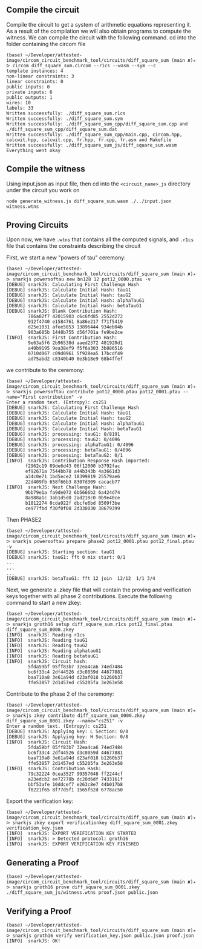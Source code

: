 ## Compile the circuit
Compile the circuit to get a system of arithmetic equations representing it. As a result of the compilation we will also obtain programs to compute the witness. We can compile the circuit with the following command. cd into the folder containing the circom file 
```
(base) ~/Developer/attested-image/circom_circuit_benchmark_tool/circuits/diff_square_sum (main ✘)✭ ᐅ circom diff_square_sum.circom --r1cs --wasm --sym --c
template instances: 4
non-linear constraints: 3
linear constraints: 0
public inputs: 0
private inputs: 6
public outputs: 1
wires: 10
labels: 33
Written successfully: ./diff_square_sum.r1cs
Written successfully: ./diff_square_sum.sym
Written successfully: ./diff_square_sum_cpp/diff_square_sum.cpp and ./diff_square_sum_cpp/diff_square_sum.dat
Written successfully: ./diff_square_sum_cpp/main.cpp, circom.hpp, calcwit.hpp, calcwit.cpp, fr.hpp, fr.cpp, fr.asm and Makefile
Written successfully: ./diff_square_sum_js/diff_square_sum.wasm
Everything went okay
```

## Compile the witness
Using input.json as input file, then cd into the `<circuit_name>_js` directory under the circuit you work on
```
node generate_witness.js diff_square_sum.wasm ./../input.json witness.wtns
```

## Proving Circuits
Upon now, we have `.wtns` that contains all the computed signals, and `.r1cs` file that contains the constraints describing the circuit 

First, we start a new "powers of tau" ceremony:
```
(base) ~/Developer/attested-image/circom_circuit_benchmark_tool/circuits/diff_square_sum (main ✘)✭ ᐅ snarkjs powersoftau new bn128 12 pot12_0000.ptau -v
[DEBUG] snarkJS: Calculating First Challenge Hash
[DEBUG] snarkJS: Calculate Initial Hash: tauG1
[DEBUG] snarkJS: Calculate Initial Hash: tauG2
[DEBUG] snarkJS: Calculate Initial Hash: alphaTauG1
[DEBUG] snarkJS: Calculate Initial Hash: betaTauG1
[DEBUG] snarkJS: Blank Contribution Hash:
		786a02f7 42015903 c6c6fd85 2552d272
		912f4740 e1584761 8a86e217 f71f5419
		d25e1031 afee5853 13896444 934eb04b
		903a685b 1448b755 d56f701a fe9be2ce
[INFO]  snarkJS: First Contribution Hash:
		9e63a5f6 2b96538d aaed2372 481920d1
		a40b9195 9ea38ef9 f5f6a303 3b886516
		0710d067 c09d0961 5f928ea5 17bcdf49
		ad75abd2 c8340b40 0e3b18e9 68b4ffef
```
 we contribute to the ceremony:
 ```
 (base) ~/Developer/attested-image/circom_circuit_benchmark_tool/circuits/diff_square_sum (main ✘)✭ ᐅ snarkjs powersoftau contribute pot12_0000.ptau pot12_0001.ptau --name="First contribution" -v
Enter a random text. (Entropy): cs251
[DEBUG] snarkJS: Calculating First Challenge Hash
[DEBUG] snarkJS: Calculate Initial Hash: tauG1
[DEBUG] snarkJS: Calculate Initial Hash: tauG2
[DEBUG] snarkJS: Calculate Initial Hash: alphaTauG1
[DEBUG] snarkJS: Calculate Initial Hash: betaTauG1
[DEBUG] snarkJS: processing: tauG1: 0/8191
[DEBUG] snarkJS: processing: tauG2: 0/4096
[DEBUG] snarkJS: processing: alphaTauG1: 0/4096
[DEBUG] snarkJS: processing: betaTauG1: 0/4096
[DEBUG] snarkJS: processing: betaTauG2: 0/1
[INFO]  snarkJS: Contribution Response Hash imported:
		f2962c19 09de6d43 06f12000 b3792fac
		ef92671a 7544bb78 a44b343b 4a3661d3
		a34c0e71 1bd5ece2 18399819 25579ae6
		22d409fb 658f66b3 8307d309 cacacb77
[INFO]  snarkJS: Next Challenge Hash:
		9bb79e1a fa9de072 6b5666b2 6a424d74
		8a988a1c 3ab1d5d0 2ad218c0 0b9e40ce
		b1812274 0cda922f dbcfe6bd 8509f3be
		ce977fbd f30f0f08 2d330030 38679399
```

Then PHASE2 
```
(base) ~/Developer/attested-image/circom_circuit_benchmark_tool/circuits/diff_square_sum (main ✘)✭ ᐅ snarkjs powersoftau prepare phase2 pot12_0001.ptau pot12_final.ptau -v
[DEBUG] snarkJS: Starting section: tauG1
[DEBUG] snarkJS: tauG1: fft 0 mix start: 0/1
...
...
...
[DEBUG] snarkJS: betaTauG1: fft 12 join  12/12  1/1 3/4
```

Next, we generate a .zkey file that will contain the proving and verification keys together with all phase 2 contributions. Execute the following command to start a new zkey:
```
(base) ~/Developer/attested-image/circom_circuit_benchmark_tool/circuits/diff_square_sum (main ✘)✭ ᐅ snarkjs groth16 setup diff_square_sum.r1cs pot12_final.ptau diff_square_sum_0000.zkey
[INFO]  snarkJS: Reading r1cs
[INFO]  snarkJS: Reading tauG1
[INFO]  snarkJS: Reading tauG2
[INFO]  snarkJS: Reading alphatauG1
[INFO]  snarkJS: Reading betatauG1
[INFO]  snarkJS: Circuit hash:
		5fda59bf 05ff83b7 32ea4ca6 74ed7484
		bc6f33c4 2df44526 d3c8059d 44677881
		baa710a8 3e61a94d d23af018 b1260b37
		ffe53857 2d1457ed c55205fa 3e263e58
```
Contribute to the phase 2 of the ceremony:
```
(base) ~/Developer/attested-image/circom_circuit_benchmark_tool/circuits/diff_square_sum (main ✘)✭ ᐅ snarkjs zkey contribute diff_square_sum_0000.zkey diff_square_sum_0001.zkey --name="cs251" -v
Enter a random text. (Entropy): cs251
[DEBUG] snarkJS: Applying key: L Section: 0/8
[DEBUG] snarkJS: Applying key: H Section: 0/8
[INFO]  snarkJS: Circuit Hash:
		5fda59bf 05ff83b7 32ea4ca6 74ed7484
		bc6f33c4 2df44526 d3c8059d 44677881
		baa710a8 3e61a94d d23af018 b1260b37
		ffe53857 2d1457ed c55205fa 3e263e58
[INFO]  snarkJS: Contribution Hash:
		79c32224 0cea3527 99357048 ff2244cf
		a23edcb2 ee72778b dc20d6df 7433161f
		bbf53afe 10ddcef7 e263c8e7 44b017b8
		f8221f65 8f77d5f1 1565f52d 6778ac50
```
Export the verification key:
```
(base) ~/Developer/attested-image/circom_circuit_benchmark_tool/circuits/diff_square_sum (main ✘)✭ ᐅ snarkjs zkey export verificationkey diff_square_sum_0001.zkey verification_key.json
[INFO]  snarkJS: EXPORT VERIFICATION KEY STARTED
[INFO]  snarkJS: > Detected protocol: groth16
[INFO]  snarkJS: EXPORT VERIFICATION KEY FINISHED
```

## Generating a Proof
```
(base) ~/Developer/attested-image/circom_circuit_benchmark_tool/circuits/diff_square_sum (main ✘)✭ ᐅ snarkjs groth16 prove diff_square_sum_0001.zkey ./diff_square_sum_js/witness.wtns proof.json public.json
```
## Verifying a Proof
```
(base) ~/Developer/attested-image/circom_circuit_benchmark_tool/circuits/diff_square_sum (main ✘)✭ ᐅ snarkjs groth16 verify verification_key.json public.json proof.json
[INFO]  snarkJS: OK!
```